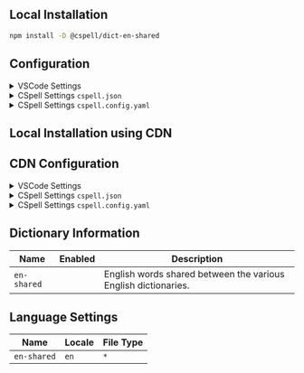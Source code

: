 ## Local Installation

```sh
npm install -D @cspell/dict-en-shared
```

## Configuration

<details>
<summary>VSCode Settings</summary>

Add the following to your VSCode settings:

**`.vscode/settings.json`**

```jsonc
{
  "cSpell.import": ["@cspell/dict-en-shared/cspell-ext.json"],
  "cSpell.language": "en",
}
```

</details>

<details>
<summary>CSpell Settings <code>cspell.json</code></summary>

**`cspell.json`**

```jsonc
{
  "import": ["@cspell/dict-en-shared/cspell-ext.json"],
  "language": "en",
}
```

</details>

<details>
<summary>CSpell Settings <code>cspell.config.yaml</code></summary>

**`cspell.config.yaml`**

```yaml
import:
  - '@cspell/dict-en-shared/cspell-ext.json'
language: en
```

</details>

## Local Installation using CDN

## CDN Configuration

<details>
<summary>VSCode Settings</summary>

Add the following to your VSCode settings:

**`.vscode/settings.json`**

```jsonc
{
  "cSpell.import": ["https://cdn.jsdelivr.net/npm/@cspell/dict-en-shared/cspell-ext.json"],
  "cSpell.language": "en",
}
```

</details>

<details>
<summary>CSpell Settings <code>cspell.json</code></summary>

**`cspell.json`**

```jsonc
{
  "import": ["https://cdn.jsdelivr.net/npm/@cspell/dict-en-shared/cspell-ext.json"],
  "language": "en",
}
```

</details>

<details>
<summary>CSpell Settings <code>cspell.config.yaml</code></summary>

**`cspell.config.yaml`**

```yaml
import:
  - https://cdn.jsdelivr.net/npm/@cspell/dict-en-shared/cspell-ext.json
language: en
```

</details>

## Dictionary Information

| Name        | Enabled | Description                                                    |
| ----------- | ------- | -------------------------------------------------------------- |
| `en-shared` |         | English words shared between the various English dictionaries. |

## Language Settings

| Name        | Locale | File Type |
| ----------- | ------ | --------- |
| `en-shared` | `en`   | `*`       |
